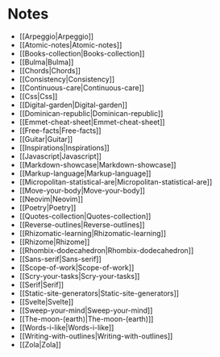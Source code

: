 # Notes

- [[Arpeggio|Arpeggio]]
- [[Atomic-notes|Atomic-notes]]
- [[Books-collection|Books-collection]]
- [[Bulma|Bulma]]
- [[Chords|Chords]]
- [[Consistency|Consistency]]
- [[Continuous-care|Continuous-care]]
- [[Css|Css]]
- [[Digital-garden|Digital-garden]]
- [[Dominican-republic|Dominican-republic]]
- [[Emmet-cheat-sheet|Emmet-cheat-sheet]]
- [[Free-facts|Free-facts]]
- [[Guitar|Guitar]]
- [[Inspirations|Inspirations]]
- [[Javascript|Javascript]]
- [[Markdown-showcase|Markdown-showcase]]
- [[Markup-language|Markup-language]]
- [[Micropolitan-statistical-are|Micropolitan-statistical-are]]
- [[Move-your-body|Move-your-body]]
- [[Neovim|Neovim]]
- [[Poetry|Poetry]]
- [[Quotes-collection|Quotes-collection]]
- [[Reverse-outlines|Reverse-outlines]]
- [[Rhizomatic-learning|Rhizomatic-learning]]
- [[Rhizome|Rhizome]]
- [[Rhombix-dodecahedron|Rhombix-dodecahedron]]
- [[Sans-serif|Sans-serif]]
- [[Scope-of-work|Scope-of-work]]
- [[Scry-your-tasks|Scry-your-tasks]]
- [[Serif|Serif]]
- [[Static-site-generators|Static-site-generators]]
- [[Svelte|Svelte]]
- [[Sweep-your-mind|Sweep-your-mind]]
- [[The-moon-(earth)|The-moon-(earth)]]
- [[Words-i-like|Words-i-like]]
- [[Writing-with-outlines|Writing-with-outlines]]
- [[Zola|Zola]]
